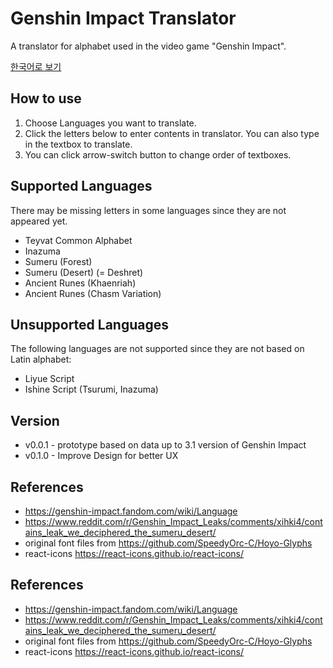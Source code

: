 # Genshin Impact Translator
A translator for alphabet used in the video game "Genshin Impact".

[한국어로 보기](/README_KR.md)

## How to use
1. Choose Languages you want to translate.
2. Click the letters below to enter contents in translator. You can also type in the textbox to translate.
3. You can click arrow-switch button to change order of textboxes.

## Supported Languages
There may be missing letters in some languages since they are not appeared yet.

- Teyvat Common Alphabet
- Inazuma 
- Sumeru (Forest)
- Sumeru (Desert) (= Deshret)
- Ancient Runes (Khaenriah)
- Ancient Runes (Chasm Variation)

## Unsupported Languages
The following languages are not supported since they are not based on Latin alphabet:
- Liyue Script
- Ishine Script (Tsurumi, Inazuma)

## Version
- v0.0.1 - prototype based on data up to 3.1 version of Genshin Impact
- v0.1.0 - Improve Design for better UX

## References
- https://genshin-impact.fandom.com/wiki/Language
- https://www.reddit.com/r/Genshin_Impact_Leaks/comments/xihki4/contains_leak_we_deciphered_the_sumeru_desert/
- original font files from https://github.com/SpeedyOrc-C/Hoyo-Glyphs
- react-icons https://react-icons.github.io/react-icons/

## References
- https://genshin-impact.fandom.com/wiki/Language
- https://www.reddit.com/r/Genshin_Impact_Leaks/comments/xihki4/contains_leak_we_deciphered_the_sumeru_desert/
- original font files from https://github.com/SpeedyOrc-C/Hoyo-Glyphs
- react-icons https://react-icons.github.io/react-icons/